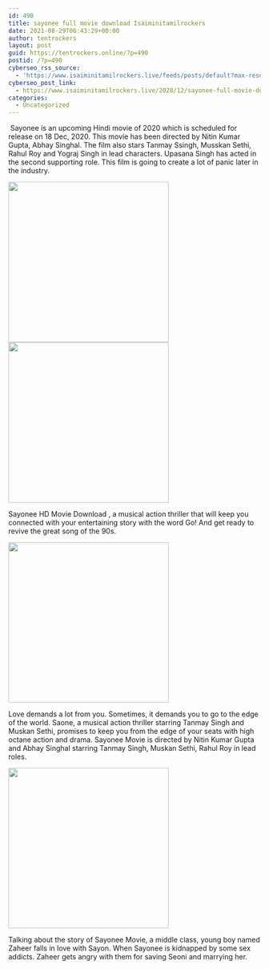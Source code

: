```yaml
---
id: 490
title: sayonee full movie download Isaiminitamilrockers
date: 2021-08-29T06:43:29+00:00
author: tentrockers
layout: post
guid: https://tentrockers.online/?p=490
postid: /?p=490
cyberseo_rss_source:
  - 'https://www.isaiminitamilrockers.live/feeds/posts/default?max-results=150&start-index=151'
cyberseo_post_link:
  - https://www.isaiminitamilrockers.live/2020/12/sayonee-full-movie-download.html
categories:
  - Uncategorized
---
```

<meta content="&nbsp;Sayonee is an upcoming Hindi movie of 2020 which is scheduled for release on 18 Dec, 2020. This movie has been directed by Nitin Kumar Gupt..." name="twitter:description" />

  


<center>
</center>

&nbsp;Sayonee is an upcoming Hindi movie of 2020 which is scheduled for release on 18 Dec, 2020. This movie has been directed by Nitin Kumar Gupta, Abhay Singhal. The film also stars Tanmay Ssingh, Musskan Sethi, Rahul Roy and Yograj Singh in lead characters. Upasana Singh has acted in the second supporting role. This film is going to create a lot of panic later in the industry.<ins data-width="0" data-height="0" class="f9bc39659a2" data-domain="//aaaaaco.com" data-affquery="/f5ff9bfd5d/9bc39659a2/?placementName=default"></ins>

<div class="separator">
  <a href="https://1.bp.blogspot.com/-TEDUrw6rdHQ/X92SfBn5VCI/AAAAAAAAAEc/MgqDiD0t3UEDVM_zQA4fMDfAdNfMFlVqQCLcBGAsYHQ/s1200/1_GdnHdm_deT68TCPBhhAseg.jpeg" imageanchor="1"><img border="0" data-original-height="999" data-original-width="1200" src="https://1.bp.blogspot.com/-TEDUrw6rdHQ/X92SfBn5VCI/AAAAAAAAAEc/MgqDiD0t3UEDVM_zQA4fMDfAdNfMFlVqQCLcBGAsYHQ/s320/1_GdnHdm_deT68TCPBhhAseg.jpeg" width="320" /></a>
</div>



<div class="separator">
  <a href="https://aaaaaco.com/b7e8e06d99/a24a643dbb/?placementName=default" imageanchor="1" target="_blank" rel="noopener"><img border="0" data-original-height="166" data-original-width="800" src="https://1.bp.blogspot.com/-mjGZyR6FQyU/X92SlHg3p7I/AAAAAAAAAEg/kl-WVGNyxRAh7V10prEQSsG8i0hvGaUowCLcBGAsYHQ/s320/unnamed.gif" width="320" /></a>
</div>

<ins data-width="0" data-height="0" class="f9bc39659a2" data-domain="//aaaaaco.com" data-affquery="/f5ff9bfd5d/9bc39659a2/?placementName=default"></ins>

Sayonee HD Movie Download , a musical action thriller that will keep you connected with your entertaining story with the word Go! And get ready to revive the great song of the 90s.

<div class="separator">
  <a href="https://aaaaaco.com/b7e8e06d99/a24a643dbb/?placementName=default" imageanchor="1" target="_blank" rel="noopener"><img border="0" data-original-height="166" data-original-width="800" src="https://1.bp.blogspot.com/-EtnE6QMbooo/X92Sp9OzQ7I/AAAAAAAAAEk/Kt0RI0JEUX8OTcofVAPwJBqUqcqhPtTAwCLcBGAsYHQ/s320/unnamed.gif" width="320" /></a>
</div>

Love demands a lot from you. Sometimes, it demands you to go to the edge of the world. Saone, a musical action thriller starring Tanmay Singh and Muskan Sethi, promises to keep you from the edge of your seats with high octane action and drama. Sayonee Movie is directed by Nitin Kumar Gupta and Abhay Singhal starring Tanmay Singh, Muskan Sethi, Rahul Roy in lead roles.

<div class="separator">
  <a href="https://aaaaaco.com/b7e8e06d99/a24a643dbb/?placementName=default" imageanchor="1" target="_blank" rel="noopener"><img border="0" data-original-height="166" data-original-width="800" src="https://1.bp.blogspot.com/-DMQd4O6E4MU/X92SuQZblyI/AAAAAAAAAEo/MrGp0m4Up8kjE2BekhSPlJJak4U1UFsOwCLcBGAsYHQ/s320/unnamed.gif" width="320" /></a>
</div>

<ins data-width="0" data-height="0" class="f9bc39659a2" data-domain="//aaaaaco.com" data-affquery="/f5ff9bfd5d/9bc39659a2/?placementName=default"></ins>

Talking about the story of Sayonee Movie, a middle class, young boy named Zaheer falls in love with Sayon. When Sayonee is kidnapped by some sex addicts. Zaheer gets angry with them for saving Seoni and marrying her.<ins data-width="0" data-height="0" class="f9bc39659a2" data-domain="//aaaaaco.com" data-affquery="/f5ff9bfd5d/9bc39659a2/?placementName=default"></ins>

<center>
</center>